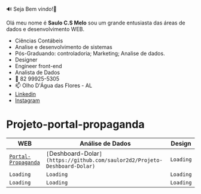 🔊 Seja Bem vindo!👋

Olá meu nome é **Saulo C.S Melo**  sou um grande entusiasta das áreas de dados e desenvolvimento WEB.
- Ciências Contábeis
- Analise e desenvolvimento de sistemas
- Pós-Graduando: controladoria; Marketing; Analise de dados.
- Designer
- Engineer front-end
- Analista de Dados
- 💬 82 99925-5305
- 📫 Olho D'Água das Flores - AL
- [Linkedin](http://https://www.linkedin.com/in/saulo-carvalho-dos-santos-melo-826077194/)
- [Instagram](https://www.instagram.com/sauloc.smelo/)
# Projeto-portal-propaganda



|WEB             |Análise de Dados               |Design                      |
|----------------|-------------------------------|-----------------------------|
|[`Portal-Propaganda`](https://github.com/saulor2d2/Projeto-portal-propaganda)|`[`Deshboard-Dolar`](https://github.com/saulor2d2/Projeto-Deshboard-Dolar)` |`Loading`            |
|`Loading`     |`Loading`            |`Loading`           |
|`Loading`        |`Loading`|`Loading`|





